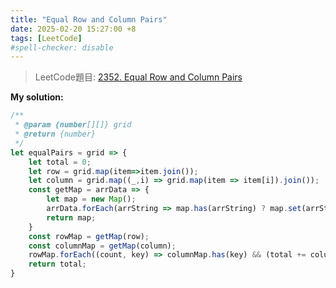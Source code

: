 ```yaml
---
title: "Equal Row and Column Pairs"
date: 2025-02-20 15:27:00 +8
tags: [LeetCode]
#spell-checker: disable
---
```


> LeetCode題目: [2352. Equal Row and Column Pairs](https://leetcode.com/problems/equal-row-and-column-pairs/description/?envType=study-plan-v2&envId=leetcode-75)

**My solution:**
```js
/**
 * @param {number[][]} grid
 * @return {number}
 */
let equalPairs = grid => {
    let total = 0;
    let row = grid.map(item=>item.join());
    let column = grid.map((_,i) => grid.map(item => item[i]).join());
    const getMap = arrData => {
        let map = new Map();
        arrData.forEach(arrString => map.has(arrString) ? map.set(arrString, map.get(arrString)+1) : map.set(arrString, 1));
        return map;
    }
    const rowMap = getMap(row);
    const columnMap = getMap(column);
    rowMap.forEach((count, key) => columnMap.has(key) && (total += columnMap.get(key)*count));
    return total;
}
```
